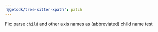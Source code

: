 ```yaml
---
'@getodk/tree-sitter-xpath': patch
---
```


Fix: parse `child` and other axis names as (abbreviated) child name test
